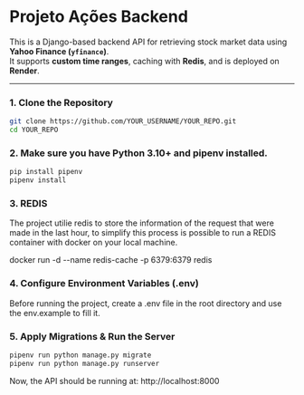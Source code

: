 # Projeto Ações Backend

This is a Django-based backend API for retrieving stock market data using **Yahoo Finance (`yfinance`)**.  
It supports **custom time ranges**, caching with **Redis**, and is deployed on **Render**.  

---

### 1. Clone the Repository
```sh
git clone https://github.com/YOUR_USERNAME/YOUR_REPO.git
cd YOUR_REPO
```

### 2. Make sure you have Python 3.10+ and pipenv installed.

```sh
pip install pipenv  
pipenv install
```
### 3. REDIS
The project utilie redis to store the information of the request that were made in the last hour, to simplify this process is possible to run a REDIS container with docker on your local machine.

docker run -d --name redis-cache -p 6379:6379 redis

### 4. Configure Environment Variables (.env)
Before running the project, create a .env file in the root directory and use the env.example to fill it.

### 5. Apply Migrations & Run the Server

```sh
pipenv run python manage.py migrate
pipenv run python manage.py runserver
```
Now, the API should be running at:
http://localhost:8000
